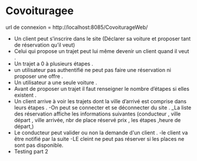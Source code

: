 # Covoituragee


url de connexion = http://localhost:8085/CovoiturageWeb/

- Un client peut s’inscrire dans le site (Déclarer sa voiture et proposer tant de réservation qu’il veut)
- Celui qui propose un trajet peut lui même devenir un client quand il veut .
- Un trajet a 0 à plusieurs étapes .
- un utilisateur pas authentifié ne peut pas faire une réservation ni proposer une offre . 
- Un utilisateur a une seule voiture .
- Avant de proposer un trajet il faut renseigner le nombre d’étapes si elles existent .
- Un client arrive  à voir les trajets dont la ville d’arrivé est comprise dans leurs étapes . 
 -On peut se connecter et se déconnecter du site .
_La liste des réservation affiche les informations suivantes (conducteur , ville départ , ville arrivée, nbr de place réservé
prix , les étapes ,heure de départ,)
- Le conducteur peut valider ou non la demande d'un client .
-le client va être notifié par la suite
-LE cleint ne peut pas réserver si les places ne sont pas disponible.
- Testing part 2


